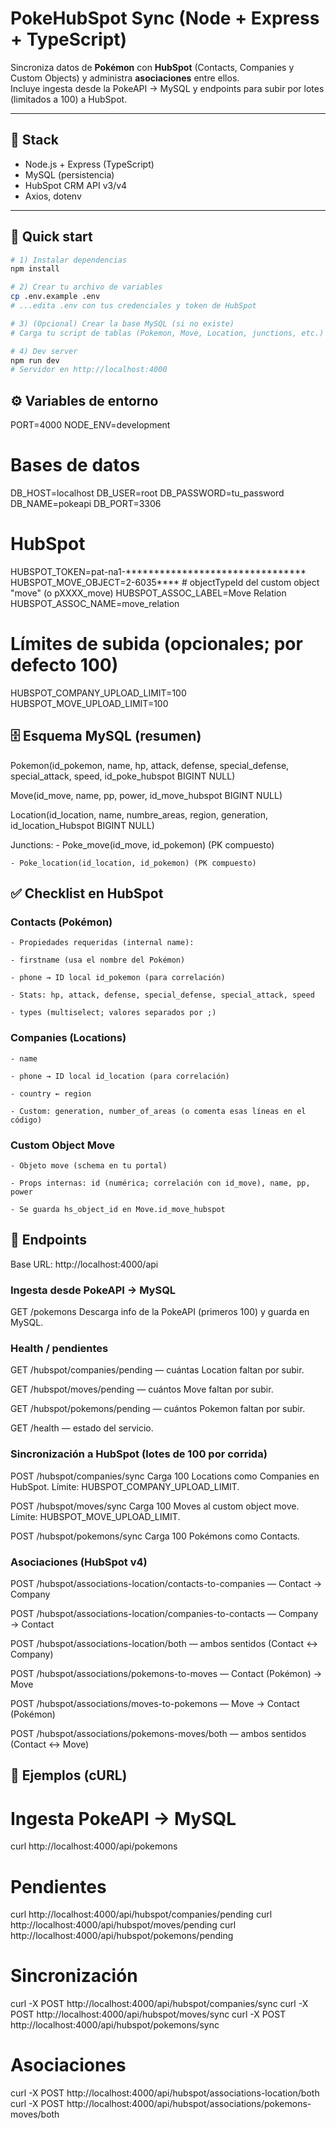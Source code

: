 # PokeHubSpot Sync (Node + Express + TypeScript)

Sincroniza datos de **Pokémon** con **HubSpot** (Contacts, Companies y Custom Objects) y administra **asociaciones** entre ellos.  
Incluye ingesta desde la PokeAPI → MySQL y endpoints para subir por lotes (limitados a 100) a HubSpot.

---

## 🧱 Stack

- Node.js + Express (TypeScript)
- MySQL (persistencia)
- HubSpot CRM API v3/v4
- Axios, dotenv

---

## 🚀 Quick start

```bash
# 1) Instalar dependencias
npm install

# 2) Crear tu archivo de variables
cp .env.example .env
# ...edita .env con tus credenciales y token de HubSpot

# 3) (Opcional) Crear la base MySQL (si no existe)
# Carga tu script de tablas (Pokemon, Move, Location, junctions, etc.)

# 4) Dev server
npm run dev
# Servidor en http://localhost:4000 
```
## ⚙️ Variables de entorno

PORT=4000
NODE_ENV=development

# Bases de datos
DB_HOST=localhost
DB_USER=root
DB_PASSWORD=tu_password
DB_NAME=pokeapi
DB_PORT=3306

# HubSpot
HUBSPOT_TOKEN=pat-na1-********************************
HUBSPOT_MOVE_OBJECT=2-6035****            # objectTypeId del custom object "move" (o pXXXX_move)
HUBSPOT_ASSOC_LABEL=Move Relation
HUBSPOT_ASSOC_NAME=move_relation

# Límites de subida (opcionales; por defecto 100)
HUBSPOT_COMPANY_UPLOAD_LIMIT=100
HUBSPOT_MOVE_UPLOAD_LIMIT=100

## 🗄️ Esquema MySQL (resumen)

Pokemon(id_pokemon, name, hp, attack, defense, special_defense, special_attack, speed, id_poke_hubspot BIGINT NULL)

Move(id_move, name, pp, power, id_move_hubspot BIGINT NULL)

Location(id_location, name, numbre_areas, region, generation, id_location_Hubspot BIGINT NULL)

Junctions:
    - Poke_move(id_move, id_pokemon) (PK compuesto)

    - Poke_location(id_location, id_pokemon) (PK compuesto)

## ✅ Checklist en HubSpot

### Contacts (Pokémon)

    - Propiedades requeridas (internal name):

    - firstname (usa el nombre del Pokémon)

    - phone → ID local id_pokemon (para correlación)

    - Stats: hp, attack, defense, special_defense, special_attack, speed

    - types (multiselect; valores separados por ;)

### Companies (Locations)

    - name

    - phone → ID local id_location (para correlación)

    - country ← region

    - Custom: generation, number_of_areas (o comenta esas líneas en el código)

### Custom Object Move

    - Objeto move (schema en tu portal)

    - Props internas: id (numérica; correlación con id_move), name, pp, power

    - Se guarda hs_object_id en Move.id_move_hubspot

## 📡 Endpoints

Base URL: http://localhost:4000/api

### Ingesta desde PokeAPI → MySQL

GET /pokemons
Descarga info de la PokeAPI (primeros 100) y guarda en MySQL.

### Health / pendientes

GET /hubspot/companies/pending — cuántas Location faltan por subir.

GET /hubspot/moves/pending — cuántos Move faltan por subir.

GET /hubspot/pokemons/pending — cuántos Pokemon faltan por subir.

GET /health — estado del servicio.

### Sincronización a HubSpot (lotes de 100 por corrida)

POST /hubspot/companies/sync
Carga 100 Locations como Companies en HubSpot.
Límite: HUBSPOT_COMPANY_UPLOAD_LIMIT.

POST /hubspot/moves/sync
Carga 100 Moves al custom object move.
Límite: HUBSPOT_MOVE_UPLOAD_LIMIT.

POST /hubspot/pokemons/sync
Carga 100 Pokémons como Contacts.

### Asociaciones (HubSpot v4)

POST /hubspot/associations-location/contacts-to-companies — Contact → Company

POST /hubspot/associations-location/companies-to-contacts — Company → Contact

POST /hubspot/associations-location/both — ambos sentidos (Contact ↔ Company)

POST /hubspot/associations/pokemons-to-moves — Contact (Pokémon) → Move

POST /hubspot/associations/moves-to-pokemons — Move → Contact (Pokémon)

POST /hubspot/associations/pokemons-moves/both — ambos sentidos (Contact ↔ Move)

## 🧪 Ejemplos (cURL)

# Ingesta PokeAPI → MySQL
curl http://localhost:4000/api/pokemons

# Pendientes
curl http://localhost:4000/api/hubspot/companies/pending
curl http://localhost:4000/api/hubspot/moves/pending
curl http://localhost:4000/api/hubspot/pokemons/pending

# Sincronización
curl -X POST http://localhost:4000/api/hubspot/companies/sync
curl -X POST http://localhost:4000/api/hubspot/moves/sync
curl -X POST http://localhost:4000/api/hubspot/pokemons/sync

# Asociaciones
curl -X POST http://localhost:4000/api/hubspot/associations-location/both
curl -X POST http://localhost:4000/api/hubspot/associations/pokemons-moves/both

